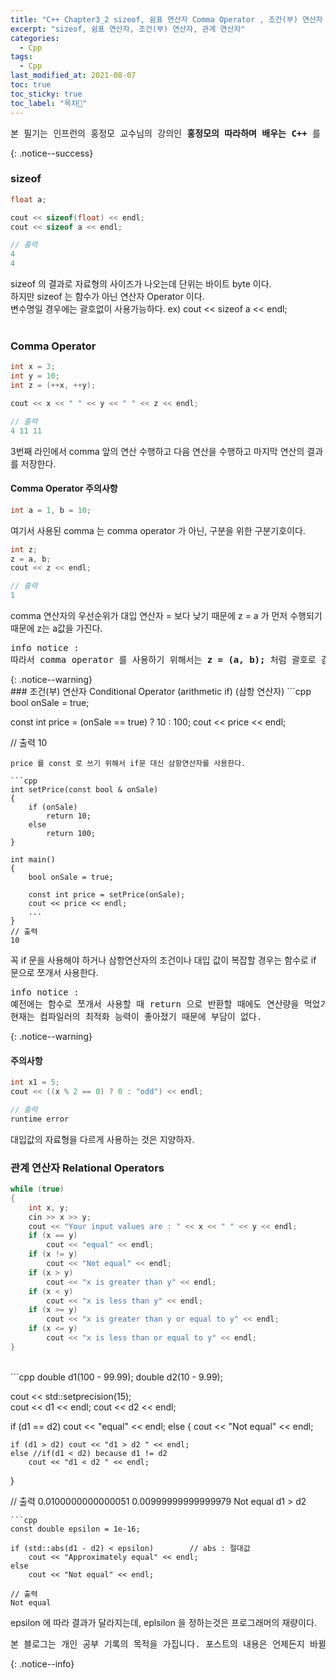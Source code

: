 ```yaml
---
title: "C++ Chapter3_2 sizeof, 쉼표 연산자 Comma Operator , 조건(부) 연산자 Conditional Operator, 관계 연산자 Relational Operators"
excerpt: "sizeof, 쉼표 연산자, 조건(부) 연산자, 관계 연산자"
categories:
  - Cpp
tags:
  - Cpp
last_modified_at: 2021-08-07
toc: true
toc_sticky: true
toc_label: "목차👀"
---
```


<pre>본 필기는 인프런의 홍정모 교수님의 강의인 <b>홍정모의 따라하며 배우는 C++</b> 를 듣고 작성합니다.</pre>{: .notice--success}

### sizeof
```cpp
float a;

cout << sizeof(float) << endl;
cout << sizeof a << endl;

// 출력 
4
4
```
sizeof 의 결과로 자료형의 사이즈가 나오는데 단위는 바이트 byte 이다.    
하지만 sizeof 는 함수가 아닌 연산자 Operator 이다.    
변수명일 경우에는 괄호없이 사용가능하다. ex) cout << sizeof a << endl;     
<br>
### Comma Operator
```cpp
int x = 3;
int y = 10;
int z = (++x, ++y);	

cout << x << " " << y << " " << z << endl;

// 출력
4 11 11
```
3번째 라인에서 comma 앞의 연산 수행하고 다음 연산을 수행하고 마지막 연산의 결과를 저장한다.

#### Comma Operator 주의사항

```cpp
int a = 1, b = 10;	
```
여기서 사용된 comma 는 comma operator 가 아닌, 구분을 위한 구분기호이다.

```cpp
int z;
z = a, b;	
cout << z << endl;

// 출력
1
```
comma 연산자의 우선순위가 대입 연산자 = 보다 낮기 때문에 z = a 가 먼저 수행되기 때문에 z는 a값을 가진다.    

<pre>info notice : 
따라서 comma operator 를 사용하기 위해서는 <b>z = (a, b);</b> 처럼 괄호로 감싸서 우선순위를 높여서 사용하자.</pre>{: .notice--warning}
<br>
### 조건(부) 연산자 Conditional Operator (arithmetic if) (삼항 연산자)
```cpp
bool onSale = true;

const int price = (onSale == true) ? 10 : 100;
cout << price << endl;

// 출력
10
```
price 를 const 로 쓰기 위해서 if문 대신 삼항연산자를 사용한다.    

```cpp
int setPrice(const bool & onSale)
{
    if (onSale)
        return 10;
    else
        return 100;
}

int main()
{
    bool onSale = true;

    const int price = setPrice(onSale);
    cout << price << endl;
    ...
}
// 출력
10
```
꼭 if 문을 사용해야 하거나 삼항연산자의 조건이나 대입 값이 복잡할 경우는 함수로 if 문으로 쪼개서 사용한다.

<pre>info notice :
예전에는 함수로 쪼개서 사용할 때 return 으로 반환할 때에도 연산량을 먹었기 때문에 부담이 됐지만
현재는 컴파일러의 최적화 능력이 좋아졌기 때문에 부담이 없다.</pre>{: .notice--warning}

#### 주의사항
```cpp
int x1 = 5; 
cout << ((x % 2 == 0) ? 0 : "odd") << endl;	

// 출력
runtime error
```
대입값의 자료형을 다르게 사용하는 것은 지양하자.

### 관계 연산자 Relational Operators
```cpp
while (true)
{
    int x, y;
    cin >> x >> y;
    cout << "Your input values are : " << x << " " << y << endl;
    if (x == y)
        cout << "equal" << endl;
    if (x != y)
        cout << "Not equal" << endl;
    if (x > y)
        cout << "x is greater than y" << endl;
    if (x < y)
        cout << "x is less than y" << endl;
    if (x >= y)
        cout << "x is greater than y or equal to y" << endl;
    if (x <= y)
        cout << "x is less than or equal to y" << endl;
}
```
<br>
```cpp
double d1(100 - 99.99);	
double d2(10 - 9.99);	

cout << std::setprecision(15);	
cout << d1 << endl;
cout << d2 << endl; 

if (d1 == d2)
    cout << "equal" << endl;
else
{
    cout << "Not equal" << endl;

    if (d1 > d2) cout << "d1 > d2 " << endl;
    else //if(d1 < d2) because d1 != d2
        cout << "d1 < d2 " << endl;
}

// 출력
0.0100000000000051
0.00999999999999979
Not equal
d1 > d2
```
```cpp
const double epsilon = 1e-16;	

if (std::abs(d1 - d2) < epsilon)        // abs : 절대값
    cout << "Approximately equal" << endl;
else
    cout << "Not equal" << endl;

// 출력
Not equal
```
epsilon 에 따라 결과가 달라지는데, eplsilon 을 정하는것은 프로그래머의 재량이다.

<pre>본 블로그는 개인 공부 기록의 목적을 가집니다. 포스트의 내용은 언제든지 바뀔 수 있습니다.</pre>{: .notice--info}